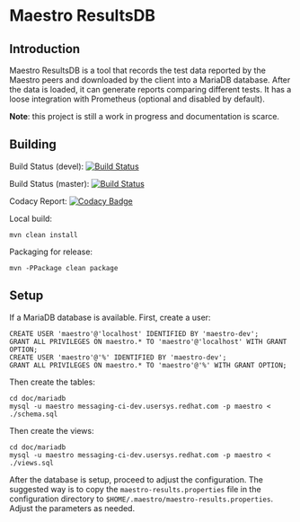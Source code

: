 Maestro ResultsDB
============


Introduction
----

Maestro ResultsDB is a tool that records the test data reported by the Maestro peers and downloaded by the client into 
a MariaDB database. After the data is loaded, it can generate reports comparing different tests. It has a loose
integration with Prometheus (optional and disabled by default).

**Note**: this project is still a work in progress and documentation is scarce.

Building
----
Build Status (devel): [![Build Status](https://travis-ci.org/maestro-performance/maestro-results-db.svg?branch=devel)](https://travis-ci.org/maestro-performance/maestro-results-db)

Build Status (master): [![Build Status](https://travis-ci.org/maestro-performance/maestro-results-db.svg?branch=master)](https://travis-ci.org/maestro-performance/maestro-results-db)

Codacy Report: [![Codacy Badge](https://api.codacy.com/project/badge/Grade/93bf8e148d114781b2e6e02a2c880e76)](https://www.codacy.com/app/orpiske/maestro-results-db?utm_source=github.com&amp;utm_medium=referral&amp;utm_content=maestro-performance/maestro-results-db&amp;utm_campaign=Badge_Grade)


Local build:
```
mvn clean install
```

Packaging for release:

```
mvn -PPackage clean package
```



Setup
----

If a MariaDB database is available. First, create a user: 


```
CREATE USER 'maestro'@'localhost' IDENTIFIED BY 'maestro-dev';
GRANT ALL PRIVILEGES ON maestro.* TO 'maestro'@'localhost' WITH GRANT OPTION;
CREATE USER 'maestro'@'%' IDENTIFIED BY 'maestro-dev';
GRANT ALL PRIVILEGES ON maestro.* TO 'maestro'@'%' WITH GRANT OPTION;
```

Then create the tables: 
``````
cd doc/mariadb
mysql -u maestro messaging-ci-dev.usersys.redhat.com -p maestro < ./schema.sql
``````

Then create the views:
``````
cd doc/mariadb
mysql -u maestro messaging-ci-dev.usersys.redhat.com -p maestro < ./views.sql
``````

After the database is setup, proceed to adjust the configuration. The suggested way is to copy the 
`maestro-results.properties` file in the configuration directory to `$HOME/.maestro/maestro-results.properties`.
Adjust the parameters as needed. 